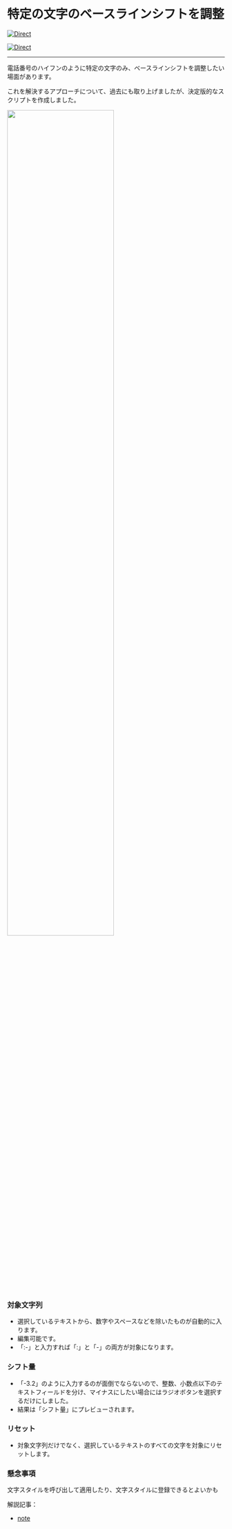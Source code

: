 # 特定の文字のベースラインシフトを調整

[![Direct](https://img.shields.io/badge/Direct%20Link-SmartBaselineShifter.jsx-ffcc00.svg)](https://github.com/swwwitch/illustrator-scripts/blob/master/jsx/text/SmartBaselineShifter.jsx)

[![Direct](https://img.shields.io/badge/Back%20to%20home-All%20scripts-cccccc.svg)](https://github.com/swwwitch/illustrator-scripts/blob/master/README.md)

---

電話番号のハイフンのように特定の文字のみ、ベースラインシフトを調整したい場面があります。

これを解決するアプローチについて、過去にも取り上げましたが、決定版的なスクリプトを作成しました。

<img alt="" src="https://www.dtp-transit.jp/images/ss-678-596-72-20250713-081901.png" width="70%" />

### 対象文字列

- 選択しているテキストから、数字やスペースなどを除いたものが自動的に入ります。
- 編集可能です。
- 「:-」と入力すれば「:」と「-」の両方が対象になります。

### シフト量

- 「-3.2」のように入力するのが面倒でならないので、整数、小数点以下のテキストフィールドを分け、マイナスにしたい場合にはラジオボタンを選択するだけにしました。
- 結果は「シフト量」にプレビューされます。

### リセット
- 対象文字列だけでなく、選択しているテキストのすべての文字を対象にリセットします。

### 懸念事項
文字スタイルを呼び出して適用したり、文字スタイルに登録できるとよいかも


解説記事：

- [note](https://note.com/dtp_tranist/n/n2e19ad0bdb83)